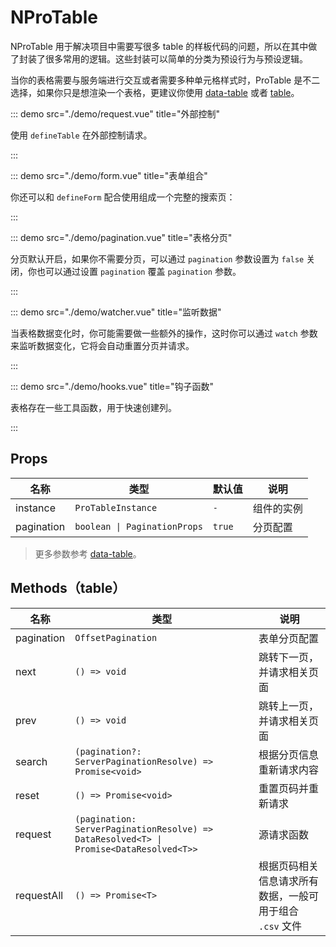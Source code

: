 # NProTable

NProTable 用于解决项目中需要写很多 table 的样板代码的问题，所以在其中做了封装了很多常用的逻辑。这些封装可以简单的分类为预设行为与预设逻辑。

当你的表格需要与服务端进行交互或者需要多种单元格样式时，ProTable 是不二选择，如果你只是想渲染一个表格，更建议你使用 [data-table](https://www.naiveui.com/zh-CN/os-theme/components/data-table) 或者 [table](https://www.naiveui.com/zh-CN/os-theme/components/table)。

<demo title="基础" src="./demo/basic.vue" />

::: demo src="./demo/request.vue" title="外部控制"

使用 `defineTable` 在外部控制请求。

:::

::: demo src="./demo/form.vue" title="表单组合"

你还可以和 `defineForm` 配合使用组成一个完整的搜索页：

:::

::: demo src="./demo/pagination.vue" title="表格分页"

分页默认开启，如果你不需要分页，可以通过 `pagination` 参数设置为 `false` 关闭，你也可以通过设置 `pagination` 覆盖 `pagination` 参数。

:::

::: demo src="./demo/watcher.vue" title="监听数据"

当表格数据变化时，你可能需要做一些额外的操作，这时你可以通过 `watch` 参数来监听数据变化，它将会自动重置分页并请求。

:::

::: demo src="./demo/hooks.vue" title="钩子函数"

表格存在一些工具函数，用于快速创建列。

:::


## Props

| 名称 | 类型 | 默认值 | 说明 |
| --- | --- | --- | --- |
| instance | `ProTableInstance` | `-` | 组件的实例 |
| pagination | `boolean \| PaginationProps` | `true` | 分页配置 |

> 更多参数参考 [data-table](https://www.naiveui.com/zh-CN/os-theme/components/data-table)。

## Methods（table）

| 名称 | 类型 | 说明 |
| --- | --- | --- |
| pagination | `OffsetPagination` | 表单分页配置 |
| next | `() => void` | 跳转下一页，并请求相关页面 |
| prev | `() => void` | 跳转上一页，并请求相关页面 |
| search | `(pagination?: ServerPaginationResolve) => Promise<void>` | 根据分页信息重新请求内容 |
| reset | `() => Promise<void>` | 重置页码并重新请求 |
| request | `(pagination: ServerPaginationResolve) => DataResolved<T> \| Promise<DataResolved<T>>` | 源请求函数 |
| requestAll | `() => Promise<T>` | 根据页码相关信息请求所有数据，一般可用于组合 `.csv` 文件 |